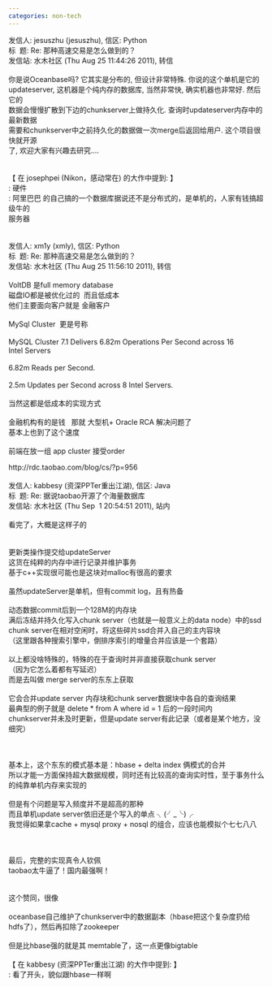 ```yaml
---
categories: non-tech
---
```

<p>发信人: jesuszhu (jesuszhu), 信区: Python<br />标&nbsp; 题: Re: 那种高速交易是怎么做到的？<br />发信站: 水木社区 (Thu Aug 25 11:44:26 2011), 转信<br /><br />你是说Oceanbase吗? 它其实是分布的, 但设计非常特殊. 你说的这个单机是它的<br />updateserver, 这机器是个纯内存的数据库, 当然非常快, 确实机器也非常好. 然后它的<br />数据会慢慢扩散到下边的chunkserver上做持久化. 查询时updateserver内存中的最新数据<br />需要和chunkserver中之前持久化的数据做一次merge后返回给用户. 这个项目很快就开源<br />了, 欢迎大家有兴趣去研究....<br /><br /><br />【 在 josephpei (Nikon，感动常在) 的大作中提到: 】<br />: 硬件<br />: 阿里巴巴 的自己搞的一个数据库据说还不是分布式的，是单机的，人家有钱搞超级牛的<br />服务器<br /><br /><br />发信人: xm1y (xmly), 信区: Python<br />标&nbsp; 题: Re: 那种高速交易是怎么做到的？<br />发信站: 水木社区 (Thu Aug 25 11:56:10 2011), 转信<br /><br />VoltDB 是full memory database<br />磁盘IO都是被优化过的&nbsp; 而且低成本<br />他们主要面向客户就是 金融客户<br /><br />MySql Cluster&nbsp; 更是号称<br /><br />MySQL Cluster 7.1 Delivers 6.82m Operations Per Second across 16<br />Intel Servers<br /><br />6.82m Reads per Second.<br /><br />2.5m Updates per Second across 8 Intel Servers.<br /><br />当然这都是低成本的实现方式<br /><br />金融机构有的是钱&nbsp;&nbsp; 那就 大型机+ Oracle RCA 解决问题了<br />基本上也到了这个速度<br /><br />前端在放一组 app cluster 接受order</p>
<p></p>
<p>http://rdc.taobao.com/blog/cs/?p=956<br /><br />发信人: kabbesy (资深PPTer重出江湖), 信区: Java<br />标&nbsp; 题: Re: 据说taobao开源了个海量数据库<br />发信站: 水木社区 (Thu Sep&nbsp; 1 20:54:51 2011), 站内<br /><br />看完了，大概是这样子的<br /><br /><br />更新类操作提交给updateServer<br />这货在纯粹的内存中进行记录并维护事务<br />基于c++实现很可能也是这块对malloc有很高的要求<br /><br />虽然updateServer是单机，但有commit log，且有热备<br /><br />动态数据commit后到一个128M的内存块<br />满后冻结并持久化写入chunk server（也就是一般意义上的data node）中的ssd<br />chunk server在相对空闲时，将这些碎片ssd合并入自己的主内容块<br />（这里跟各种搜索引擎中，倒排序索引的增量合并应该是一个套路）<br /><br />以上都没啥特殊的，特殊的在于查询时并非直接获取chunk server<br />（因为它怎么着都有写延迟）<br />而是去叫做 merge server的东东上获取<br /><br />它会合并update server 内存块和chunk server数据块中各自的查询结果<br />最典型的例子就是 delete * from A where id = 1 后的一段时间内<br />chunkserver并未及时更新，但是update server有此记录（或者是某个地方，没细究）<br /><br /><br /><br />基本上，这个东东的模式基本是：hbase + delta index 俩模式的合并<br />所以才能一方面保持超大数据规模，同时还有比较高的查询实时性，至于事务什么的纯靠单机内存来实现的<br /><br />但是有个问题是写入频度并不是超高的那种<br />而且单机update server依旧还是个写入的单点 ╮(╯_╰)╭<br />我觉得如果拿cache + mysql proxy + nosql 的组合，应该也能模拟个七七八八<br /><br /><br /><br />最后，完整的实现真令人钦佩<br />taobao太牛逼了！国内最强啊！<br /><br /><br />这个赞同，很像<br /><br />oceanbase自己维护了chunkserver中的数据副本（hbase把这个复杂度扔给hdfs了），然后再扣除了zookeeper<br /><br />但是比hbase强的就是其 memtable了，这一点更像bigtable<br /><br />【 在 kabbesy (资深PPTer重出江湖) 的大作中提到: 】<br />: 看了开头，貌似跟hbase一样啊<br /><br /><br /></p>